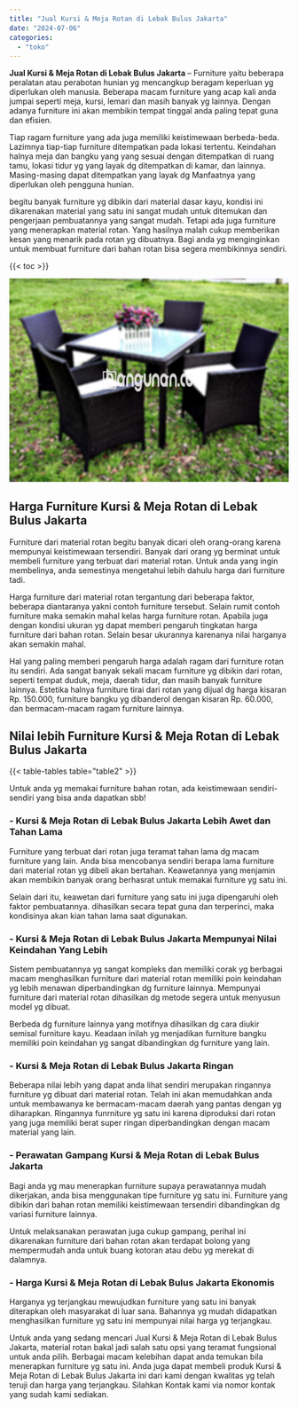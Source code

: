 ```yaml
---
title: "Jual Kursi & Meja Rotan di Lebak Bulus Jakarta"
date: "2024-07-06"
categories: 
  - "toko"
---
```


**Jual Kursi & Meja Rotan di Lebak Bulus Jakarta** – Furniture yaitu beberapa peralatan atau perabotan hunian yg mencangkup beragam keperluan yg diperlukan oleh manusia. Beberapa macam furniture yang acap kali anda jumpai seperti meja, kursi, lemari dan masih banyak yg lainnya. Dengan adanya furniture ini akan membikin tempat tinggal anda paling tepat guna dan efisien.

Tiap ragam furniture yang ada juga memiliki keistimewaan berbeda-beda. Lazimnya tiap-tiap furniture ditempatkan pada lokasi tertentu. Keindahan halnya meja dan bangku yang yang sesuai dengan ditempatkan di ruang tamu, lokasi tidur yg yang layak dg ditempatkan di kamar, dan lainnya. Masing-masing dapat ditempatkan yang layak dg Manfaatnya yang diperlukan oleh pengguna hunian.

begitu banyak furniture yg dibikin dari material dasar kayu, kondisi ini dikarenakan material yang satu ini sangat mudah untuk ditemukan dan pengerjaan pembuatannya yang sangat mudah. Tetapi ada juga furniture yang menerapkan material rotan. Yang hasilnya malah cukup memberikan kesan yang menarik pada rotan yg dibuatnya. Bagi anda yg menginginkan untuk membuat furniture dari bahan rotan bisa segera membikinnya sendiri.

{{< toc >}}

![Jual Kursi & Meja Rotan di Lebak Bulus Jakarta](/images/kursi-meja-rotan-murah46.png)

## Harga Furniture Kursi & Meja Rotan di Lebak Bulus Jakarta

Furniture dari material rotan begitu banyak dicari oleh orang-orang karena mempunyai keistimewaan tersendiri. Banyak dari orang yg berminat untuk membeli furniture yang terbuat dari material rotan. Untuk anda yang ingin membelinya, anda semestinya mengetahui lebih dahulu harga dari furniture tadi.

Harga furniture dari material rotan tergantung dari beberapa faktor, beberapa diantaranya yakni contoh furniture tersebut. Selain rumit contoh furniture maka semakin mahal kelas harga furniture rotan. Apabila juga dengan kondisi ukuran yg dapat memberi pengaruh tingkatan harga furniture dari bahan rotan. Selain besar ukurannya karenanya nilai harganya akan semakin mahal.

Hal yang paling memberi pengaruh harga adalah ragam dari furniture rotan itu sendiri. Ada sangat banyak sekali macam furniture yg dibikin dari rotan, seperti tempat duduk, meja, daerah tidur, dan masih banyak furniture lainnya. Estetika halnya furniture tirai dari rotan yang dijual dg harga kisaran Rp. 150.000, furniture bangku yg dibanderol dengan kisaran Rp. 60.000, dan bermacam-macam ragam furniture lainnya.

## Nilai lebih Furniture Kursi & Meja Rotan di Lebak Bulus Jakarta

{{< table-tables table="table2" >}}

Untuk anda yg memakai furniture bahan rotan, ada keistimewaan sendiri-sendiri yang bisa anda dapatkan sbb!

### \- Kursi & Meja Rotan di Lebak Bulus Jakarta Lebih Awet dan Tahan Lama

Furniture yang terbuat dari rotan juga teramat tahan lama dg macam furniture yang lain. Anda bisa mencobanya sendiri berapa lama furniture dari material rotan yg dibeli akan bertahan. Keawetannya yang menjamin akan membikin banyak orang berhasrat untuk memakai furniture yg satu ini.

Selain dari itu, keawetan dari furniture yang satu ini juga dipengaruhi oleh faktor pembuatannya. dihasilkan secara tepat guna dan terperinci, maka kondisinya akan kian tahan lama saat digunakan.

### \- Kursi & Meja Rotan di Lebak Bulus Jakarta Mempunyai Nilai Keindahan Yang Lebih

Sistem pembuatannya yg sangat kompleks dan memiliki corak yg berbagai macam menghasilkan furniture dari material rotan memiliki poin keindahan yg lebih menawan diperbandingkan dg furniture lainnya. Mempunyai furniture dari material rotan dihasilkan dg metode segera untuk menyusun model yg dibuat.

Berbeda dg furniture lainnya yang motifnya dihasilkan dg cara diukir semisal furniture kayu. Keadaan inilah yg menjadikan furniture bangku memiliki poin keindahan yg sangat dibandingkan dg furniture yang lain.

### \- Kursi & Meja Rotan di Lebak Bulus Jakarta Ringan

Beberapa nilai lebih yang dapat anda lihat sendiri merupakan ringannya furniture yg dibuat dari material rotan. Telah ini akan memudahkan anda untuk membawanya ke bermacam-macam daerah yang pantas dengan yg diharapkan. Ringannya funrniture yg satu ini karena diproduksi dari rotan yang juga memiliki berat super ringan diperbandingkan dengan macam material yang lain.

### \- Perawatan Gampang Kursi & Meja Rotan di Lebak Bulus Jakarta

Bagi anda yg mau menerapkan furniture supaya perawatannya mudah dikerjakan, anda bisa menggunakan tipe furniture yg satu ini. Furniture yang dibikin dari bahan rotan memiliki keistimewaan tersendiri dibandingkan dg variasi furniture lainnya.

Untuk melaksanakan perawatan juga cukup gampang, perihal ini dikarenakan furniture dari bahan rotan akan terdapat bolong yang mempermudah anda untuk buang kotoran atau debu yg merekat di dalamnya.

### \- Harga Kursi & Meja Rotan di Lebak Bulus Jakarta Ekonomis

Harganya yg terjangkau mewujudkan furniture yang satu ini banyak diterapkan oleh masyarakat di luar sana. Bahannya yg mudah didapatkan menghasilkan furniture yg satu ini mempunyai nilai harga yg terjangkau.

Untuk anda yang sedang mencari Jual Kursi & Meja Rotan di Lebak Bulus Jakarta, material rotan bakal jadi salah satu opsi yang teramat fungsional untuk anda pilih. Berbagai macam kelebihan dapat anda temukan bila menerapkan furniture yg satu ini. Anda juga dapat membeli produk Kursi & Meja Rotan di Lebak Bulus Jakarta ini dari kami dengan kwalitas yg telah teruji dan harga yang terjangkau. Silahkan Kontak kami via nomor kontak yang sudah kami sediakan.
